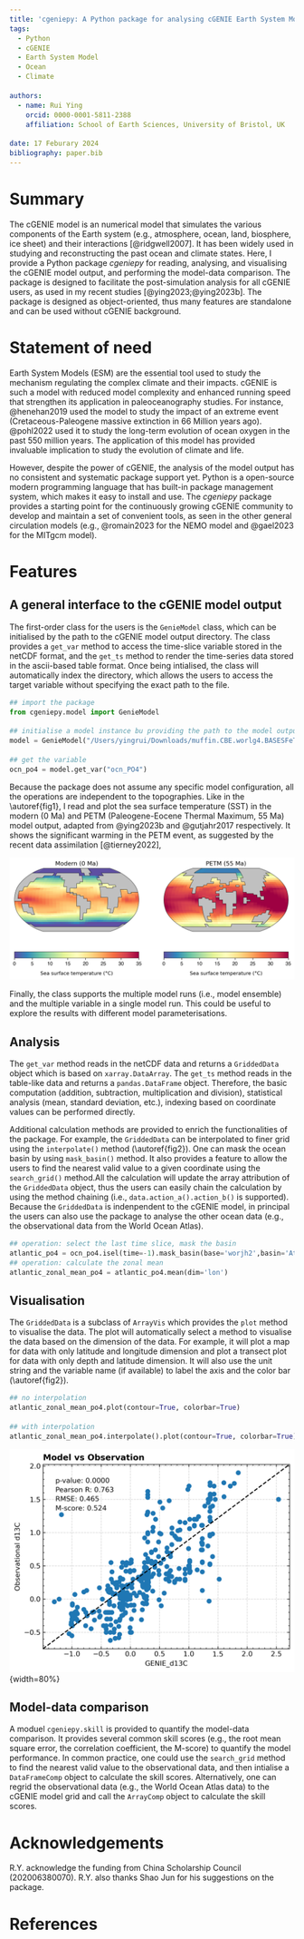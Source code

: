 ```yaml
---
title: 'cgeniepy: A Python package for analysing cGENIE Earth System Model output'
tags:
  - Python
  - cGENIE
  - Earth System Model
  - Ocean
  - Climate

authors:
  - name: Rui Ying
    orcid: 0000-0001-5811-2388
    affiliation: School of Earth Sciences, University of Bristol, UK
  
date: 17 Feburary 2024
bibliography: paper.bib
---
```


# Summary

The cGENIE model is an numerical model that simulates the various components of the Earth system (e.g., atmosphere, ocean, land, biosphere, ice sheet) and their interactions [@ridgwell2007]. It has been widely used in studying and reconstructing the past ocean and climate states. Here, I provide a Python package *cgeniepy* for reading, analysing, and visualising the cGENIE model output, and performing the model-data comparison. The package is designed to facilitate the post-simulation analysis for all cGENIE users, as used in my recent studies [@ying2023;@ying2023b]. The package is designed as object-oriented, thus many features are standalone and can be used without cGENIE background.

# Statement of need
Earth System Models (ESM) are the essential tool used to study the mechanism regulating the complex climate and their impacts. cGENIE is such a model with reduced model complexity and enhanced running speed that strengthen its application in paleoceanography studies. For instance, @henehan2019 used the model to study the impact of an extreme event (Cretaceous-Paleogene massive extinction in 66 Million years ago). @pohl2022 used it to study the long-term evolution of ocean oxygen in the past 550 million years. The application of this model has provided invaluable implication to study the evolution of climate and life.

However, despite the power of cGENIE, the analysis of the model output has no consistent and systematic package support yet. Python is a open-source modern programming language that has built-in package management system, which makes it easy to install and use. The *cgeniepy* package provides a starting point for the continuously growing cGENIE community to develop and maintain a set of convenient tools, as seen in the other general circulation models (e.g., @romain2023 for the NEMO model and @gael2023 for the MITgcm model).

# Features
## A general interface to the cGENIE model output
The first-order class for the users is the `GenieModel` class, which can be initialised by the path to the cGENIE model output directory. The class provides a `get_var` method to access the  time-slice variable stored in the netCDF format, and the `get_ts` method to render the time-series data stored in the ascii-based table format.  Once being intialised, the class will automatically index the directory, which allows the users to access the target variable without specifying the exact path to the file. 

```python
## import the package
from cgeniepy.model import GenieModel

## initialise a model instance bu providing the path to the model output
model = GenieModel("/Users/yingrui/Downloads/muffin.CBE.worlg4.BASESFeTDTL.SPIN")

## get the variable
ocn_po4 = model.get_var("ocn_PO4")
```

Because the package does not assume any specific model configuration, all the operations are independent to the topographies. Like in the \autoref{fig1}, I read and plot the sea surface temperature (SST) in the modern (0 Ma) and PETM (Paleogene-Eocene Thermal Maximum, 55 Ma) model output, adapted from @ying2023b and @gutjahr2017 respectively. It shows the significant warming in the PETM event, as suggested by the recent data assimilation [@tierney2022], 

![The simulated sea surface temperature in the Modern (left) and Paleogene-Eocene Thermal Maximum event (right) visualised by *cgeniepy* package. \label{fig1}](fig1.png)

Finally, the class supports the multiple model runs (i.e., model ensemble) and the multiple variable in a single model run. This could be useful to explore the results with different model parameterisations.

## Analysis
The `get_var` method reads in the netCDF data and returns a `GriddedData` object which is based on `xarray.DataArray`. The `get_ts` method reads in the table-like data and returns a `pandas.DataFrame` object. Therefore, the basic computation (addition, subtraction, multiplication and division), statistical analysis (mean, standard deviation, etc.), indexing based on coordinate values can be performed directly.

Additional calculation methods are provided to enrich the functionalities of the package. For example, the `GriddedData` can be interpolated to finer grid using the `interpolate()` method (\autoref{fig2}). One can mask the ocean basin by using `mask_basin()` method. It also provides a feature to allow the users to find the nearest valid value to a given coordinate using the `search_grid()` method.All the calculation will update the array attribution of the `GriddedData` object, thus the users can easily chain the calculation by using the method chaining (i.e., `data.action_a().action_b()` is supported). Because the `GriddedData` is indenpendent to the cGENIE model, in principal the users can also use the package to analyse the other ocean data (e.g., the observational data from the World Ocean Atlas).


```python
## operation: select the last time slice, mask the basin
atlantic_po4 = ocn_po4.isel(time=-1).mask_basin(base='worjh2',basin='Atlantic', subbasin='')
## operation: calculate the zonal mean
atlantic_zonal_mean_po4 = atlantic_po4.mean(dim='lon')
```

## Visualisation
The `GriddedData` is a subclass of `ArrayVis` which provides the `plot` method to visualise the data. The plot will automatically select a method to visualise the data based on the dimension of the data. For example, it will plot a map for data with only latitude and longitude dimension and plot a transect plot for data with only depth and latitude dimension. It will also use the unit string and the variable name (if available) to label the axis and the color bar (\autoref{fig2}).

```python
## no interpolation
atlantic_zonal_mean_po4.plot(contour=True, colorbar=True)

## with interpolation
atlantic_zonal_mean_po4.interpolate().plot(contour=True, colorbar=True)
```
![The zonal mean phosphate concentration in the modern Atlantic (left) before and (right) after the linear interpolation.\label{fig2}](fig2.png){width=80%}

## Model-data comparison
A moduel `cgeniepy.skill` is provided to quantify the model-data comparison. It provides several common skill scores (e.g., the root mean square error, the correlation coefficient, the M-score) to quantify the model performance. In common practice, one could use the `search_grid` method to find the nearest valid value to the observational data, and then intialise a `DataFrameComp` object to calculate the skill scores. Alternatively, one can regrid the observational data (e.g., the World Ocean Atlas data) to the cGENIE model grid and call the `ArrayComp` object to calculate the skill scores. 

# Acknowledgements
R.Y. acknowledge the funding from China Scholarship Council (202006380070). R.Y. also thanks Shao Jun for his suggestions on the package.

# References
